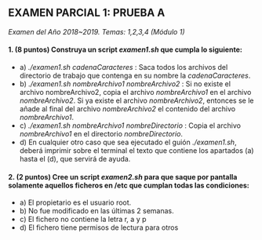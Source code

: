 ## EXAMEN PARCIAL 1: PRUEBA A

*Examen del Año 2018~2019. Temas: 1,2,3,4 (Módulo 1)*

#### 1. (8 puntos) Construya un script *examen1.sh* que cumpla lo siguiente:

* a) *./examen1.sh cadenaCaracteres* : Saca todos los archivos del directorio de trabajo que contenga en su nombre la *cadenaCaracteres*.
* b) *./examen1.sh nombreArchivo1 nombreArchivo2* : Si no existe el archivo nombreArchivo2, copia el archivo *nombreArchivo1* en el archivo *nombreArchivo2*. Si ya existe el archivo *nombreArchivo2*, entonces se le añade al final del archivo *nombreArchivo2* el contenido del archivo *nombreArchivo1*.
* c) *./examen1.sh nombreArchivo1 nombreDirectorio* : Copia el archivo *nombreArchivo1* en el directorio *nombreDirectorio*.
* d) En cualquier otro caso que sea ejecutado el guión *./examen1.sh*, deberá imprimir sobre el terminal el texto que contiene los apartados (a) hasta el (d), que servirá de ayuda.

#### 2. (2 puntos) Cree un script *examen2.sh* para que saque por pantalla solamente aquellos ficheros en /etc que cumplan todas las condiciones:

* a) El propietario es el usuario root.
* b) No fue modificado en las últimas 2 semanas.
* c) El fichero no contiene la letra r, a y p
* d) El fichero tiene permisos de lectura para otros